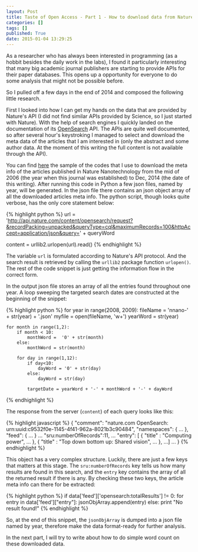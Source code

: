 ```yaml
---
layout: Post
title: Taste of Open Access - Part 1 - How to download data from Nature
categories: []
tags: []
published: True
date: 2015-01-04 13:29:25
---
```


As a researcher who has always been interested in programming (as a hobbit besides the daily work in the labs), I found it particularly interesting that many big academic journal publishers are starting to provide APIs for their paper databases. This opens up a opportunity for everyone to do some analysis that might not be possible before.

So I pulled off a few days in the end of 2014 and composed the following little research.

First I looked into how I can get my hands on the data that are provided by Nature's API (I did not find similar APIs provided by Science, so I just started with Nature). With the help of search engines I quickly landed on the documentation of its [OpenSearch](http://www.nature.com/developers/documentation/api-references/opensearch-api/) API. The APIs are quite well documented, so after several hour's keystroking I managed to select and download the meta data of the articles that I am interested in (only the abstract and some author data. At the moment of this writing the full content is not available through the API).

You can find [here](https://gist.github.com/deene/3fbb0b02fbf7c3425dbf) the sample of the codes that I use to download the meta info of the articles published in Nature Nanotechnology from the mid of 2006 (the year when this journal was established) to Dec, 2014 (the date of this writing). After running this code in Python a few json files, named by year, will be generated. In the json file there contains an json object array of all the downloaded articles meta info. The python script, though looks quite verbose, has the only core statement below:

{% highlight python %}
url = 'http://api.nature.com/content/opensearch/request?&recordPacking=unpacked&queryType=cql&maximumRecords=100&httpAccept=application/json&query=' + queryWord

content = urllib2.urlopen(url).read()
{% endhighlight %}

The variable `url` is formulated according to Nature's API protocol. And the search result is retrieved by calling the `urllib2` package function `urlopen()`. The rest of the code snippet is just getting the information flow in the correct form.

In the output json file stores an array of all the entries found throughout one year. A loop sweeping the targeted search dates are constructed at the beginning of the snippet:

{% highlight python %}
for year in range(2008, 2009):
    fileName = 'nnano-' + str(year) + '.json'
    myfile = open(fileName, 'w+')
    yearWord = str(year)

    for month in range(1,2):
        if month < 10:
            monthWord =  '0' + str(month)
        else:
            monthWord = str(month)

        for day in range(1,12):
            if day<10:
                dayWord = '0' + str(day)
            else:
                dayWord = str(day)

            targetDate = yearWord + '-' + monthWord + '-' + dayWord
{% endhighlight %}

The response from the server (`content`) of each query looks like this:

{% highlight javascript %}
{
    "comment": "nature.com OpenSearch: urn:uuid:c9532f0e-1145-4f41-962a-8021b3c90484",
    "namespaces": {
        ...
    },
    "feed": {
        ...
    }
    ...
    "sru:numberOfRecords":11,
    ...
    "entry": [
    {
        "title" : "Computing power",
        ...
    }, {
        "title" : "Top down bottom up: Shared vision",
        ...
    }, ...]
    ...
}
{% endhighlight %}

This object has a very complex structure. Luckily, there are just a few keys that matters at this stage. The `sru:numberOfRecords` key tells us how many results are found in this search, and the `entry` key contains the array of all the returned result if there is any. By checking these two keys, the article meta info can there for be extracted:

{% highlight python %}
if data['feed']['opensearch:totalResults'] != 0:
                for entry in data['feed']["entry"]:
                    jsonObjArray.append(entry)
            else:
                print "No result found!"
{% endhighlight %}

So, at the end of this snippet, the `jsonObjArray` is dumped into a json file named by year, therefore make the data format-ready for further analysis.

In the next part, I will try to write about how to do simple word count on these downloaded data.

